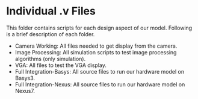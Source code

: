 # Individual .v Files
This folder contains scripts for each design aspect of our model. Following is a brief description of each folder.

- Camera Working: All files needed to get display from the camera.
- Image Processing: All simulation scripts to test image processing algorithms (only simulation).
- VGA: All files to test the VGA display.
- Full Integration-Basys: All source files to run our hardware model on Basys3.
- Full Integration-Nexus: All source files to run our hardware model on Nexus7.
